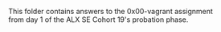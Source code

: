 This folder contains answers to the 0x00-vagrant assignment
\
from day 1 of the ALX SE Cohort 19's probation phase.

